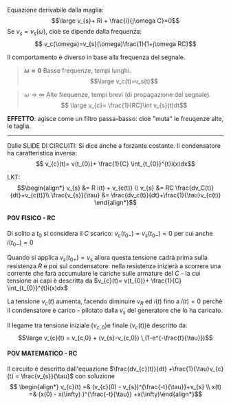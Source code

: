 Equazione derivabile dalla maglia:
$$\large v_{s}+ Ri + \frac{i}{j\omega C}=0$$
Se $v_{s}=v_{s}(\omega)$, cioè se dipende dalla frequenza:
$$ v_c(\omega)=v_{s}(\omega)\frac{1}{1+j\omega RC}$$


Il comportamento è diverso in base alla frequenza del segnale.

> **$\omega \approx 0$**
 Basse frequenze, tempi lunghi. $$\large v_c(t)=v_s(t)$$

>$\omega \rightarrow \infty$
>Alte frequenze, tempi brevi (di propagazione del segnale). $$ \large v_{c}= \frac{1}{RC}\int v_{s}(t)dt$$

**EFFETTO**: agisce come un filtro passa-basso: cioè "muta" le freuqenze alte, le taglia.


---
Dalle SLIDE DI CIRCUITI:
Si dice anche a forzante costante.
Il condensatore ha caratteristica inversa:
$$ v_{c}(t)= v(t_{0)}+ \frac{1}{C} \int_{t_{0}}^{t}i(x)dx$$

LKT: 
$$\begin{align*} v_{s} &= R i(t) + v_{c(t)} \\ v_{s} &= RC \frac{dv_C(t)}{dt}+v_{c(t)}\\ \frac{v_{s}}{\tau} &= \frac{dv_c(t)}{dt}+\frac{1}{\tau}v_{c(t)} \end{align*}$$

#### POV FISICO - RC
Di solito a $t_0$ si considera il *C* scarico:          $v_c(t_{0-}) = v_s(t_{0-}) = 0$     per cui anche       $i(t_{0-})=0$

Quando si applica    $v_s(t_{0+}) = v_s$     allora questa tensione cadrà prima sulla resistenza $R$ e poi sul condensatore: nella resistenza inizierà a scorrere una corrente che farà accumulare le cariche sulle armature del *C* - la cui tensione ai capi è descritta da $v_{c}(t)= v(t_{0)}+ \frac{1}{C} \int_{t_{0}}^{t}i(x)dx$ 

La tensione $v_{c}(t)$ aumenta, facendo diminuire $v_R$ ed $i(t)$ fino a $i(t) = 0$ perchè il condensatore è carico - pilotato dalla $v_s$ del generatore che lo ha caricato.

Il legame tra tensione iniziale ($v_{c,0}$)e finale ($v_{c}(t)$)è descritto da:
$$\large v_{c}(t) = v_{c,0} + (v_{s}-v_{c,0}) \,(1-e^{-\frac{t}{\tau}})$$
#### POV MATEMATICO - RC
Il circuito è descritto dall'equazione  $\frac{dv_{c}(t)}{dt} +\frac{1}{\tau}v_{c}(t) = \frac{v_{s}}{\tau}$ con soluzione
$$ \begin{align*} v_{c}(t) =& (v_{c}(0) - v_{s})^{\frac{-t}{\tau}}+v_{s} \\ x(t) =& (x(0) - x(\infty) )^{\frac{-t}{\tau}} +x(\infty)\end{align*}$$
